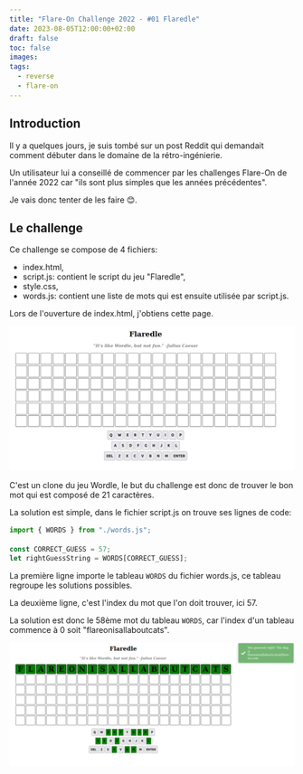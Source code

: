 ```yaml
---
title: "Flare-On Challenge 2022 - #01 Flaredle"
date: 2023-08-05T12:00:00+02:00
draft: false
toc: false
images:
tags:
  - reverse
  - flare-on
---
```


## Introduction

Il y a quelques jours, je suis tombé sur un post Reddit qui demandait comment débuter dans le domaine de la rétro-ingénierie.

Un utilisateur lui a conseillé de commencer par les challenges Flare-On de l'année 2022 car "ils sont plus simples que les années précédentes".

Je vais donc tenter de les faire 😊.

## Le challenge

Ce challenge se compose de 4 fichiers:

- index.html,
- script.js: contient le script du jeu "Flaredle",
- style.css,
- words.js: contient une liste de mots qui est ensuite utilisée par script.js.

Lors de l'ouverture de index.html, j'obtiens cette page.

![Image montrant le jeu Flaredle, une copie du jeu Wordle](flaredle.png)

C'est un clone du jeu Wordle, le but du challenge est donc de trouver le bon mot qui est composé de 21 caractères.

La solution est simple, dans le fichier script.js on trouve ses lignes de code:

```javascript
import { WORDS } from "./words.js";

const CORRECT_GUESS = 57;
let rightGuessString = WORDS[CORRECT_GUESS];
```

La première ligne importe le tableau `WORDS` du fichier words.js, ce tableau regroupe les solutions possibles.

La deuxième ligne, c'est l'index du mot que l'on doit trouver, ici 57.

La solution est donc le 58ème mot du tableau `WORDS`, car l'index d'un tableau commence à 0 soit "flareonisallaboutcats".

![Image montrant le jeu Flaredle résolu grâce au mot flareonisallaboutcats](flaredle_solution.png)